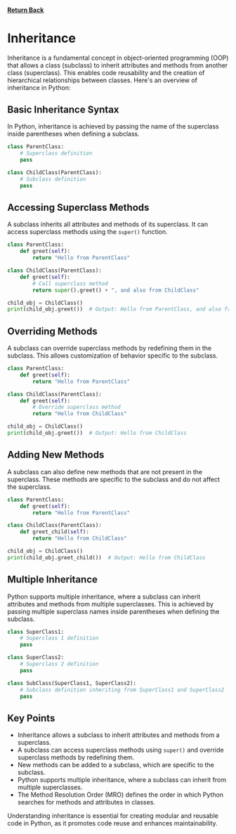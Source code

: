 #### [Return Back](../python_for_testers.md)

# Inheritance

Inheritance is a fundamental concept in object-oriented programming (OOP) that allows a class (subclass) to inherit attributes and methods from another class (superclass). This enables code reusability and the creation of hierarchical relationships between classes. Here's an overview of inheritance in Python:

## Basic Inheritance Syntax

In Python, inheritance is achieved by passing the name of the superclass inside parentheses when defining a subclass.

```python
class ParentClass:
    # Superclass definition
    pass

class ChildClass(ParentClass):
    # Subclass definition
    pass
```

## Accessing Superclass Methods

A subclass inherits all attributes and methods of its superclass. It can access superclass methods using the `super()` function.

```python
class ParentClass:
    def greet(self):
        return "Hello from ParentClass"

class ChildClass(ParentClass):
    def greet(self):
        # Call superclass method
        return super().greet() + ", and also from ChildClass"

child_obj = ChildClass()
print(child_obj.greet())  # Output: Hello from ParentClass, and also from ChildClass
```

## Overriding Methods

A subclass can override superclass methods by redefining them in the subclass. This allows customization of behavior specific to the subclass.

```python
class ParentClass:
    def greet(self):
        return "Hello from ParentClass"

class ChildClass(ParentClass):
    def greet(self):
        # Override superclass method
        return "Hello from ChildClass"

child_obj = ChildClass()
print(child_obj.greet())  # Output: Hello from ChildClass
```

## Adding New Methods

A subclass can also define new methods that are not present in the superclass. These methods are specific to the subclass and do not affect the superclass.

```python
class ParentClass:
    def greet(self):
        return "Hello from ParentClass"

class ChildClass(ParentClass):
    def greet_child(self):
        return "Hello from ChildClass"

child_obj = ChildClass()
print(child_obj.greet_child())  # Output: Hello from ChildClass
```

## Multiple Inheritance

Python supports multiple inheritance, where a subclass can inherit attributes and methods from multiple superclasses. This is achieved by passing multiple superclass names inside parentheses when defining the subclass.

```python
class SuperClass1:
    # Superclass 1 definition
    pass

class SuperClass2:
    # Superclass 2 definition
    pass

class SubClass(SuperClass1, SuperClass2):
    # Subclass definition inheriting from SuperClass1 and SuperClass2
    pass
```

## Key Points

- Inheritance allows a subclass to inherit attributes and methods from a superclass.
- A subclass can access superclass methods using `super()` and override superclass methods by redefining them.
- New methods can be added to a subclass, which are specific to the subclass.
- Python supports multiple inheritance, where a subclass can inherit from multiple superclasses.
- The Method Resolution Order (MRO) defines the order in which Python searches for methods and attributes in classes.

Understanding inheritance is essential for creating modular and reusable code in Python, as it promotes code reuse and enhances maintainability.
